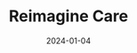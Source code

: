 ---  
layout: startup_page  
title: "Reimagine Care"  
id: "reimaginecare.com"  
permalink: "/reimaginecarereimaginecare.com01042024/"  
website: "https://www.reimaginecare.com/"  
funding_round: "Strategic Investment"  
funding_amount: ""  
investors: "Oncology Ventures"  
about: "Reimagine Care provides virtual-first cancer care, integrating clinical oncology experts and technology to deliver personalized treatment and recovery experiences from home. Their holistic approach combines empathy and knowledge with an easy-to-use platform, aiming for patient-centric, accessible, and affordable care."  
markets: "Healthtech, Oncology"  
hq: "Nashville, Tennessee, United States"  
founded_year: "2020"  
linkedin: "https://www.linkedin.com/company/reimaginecare"  
twitter: "https://twitter.com/reimaginecare_"  
instagram: ""  
facebook: ""  
crunchbase: "https://www.crunchbase.com/organization/reimagine-care"  
pitchbook: "https://pitchbook.com/profiles/company/463241-44"  

date_display: "04-Jan-2024"  
date: "2024-01-04"

# SEO Optimization  
meta_title: "Reimagine Care - Strategic Investment"  
meta_description: "Reimagine Care, Reimagine Care provides virtual-first cancer care, integrating clinical oncology experts and technology to deliver personalized treatment and recovery..."  
meta_keywords: "Reimagine Care, Healthtech, Oncology, Strategic Investment funding"  
canonical_url: "https://startup.projectstartups.com/reimaginecarereimaginecare.com01042024/"  
---